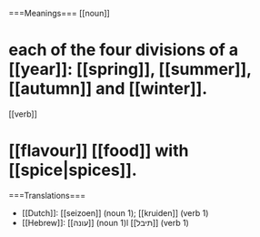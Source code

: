 ===Meanings===
[[noun]]
# each of the four divisions of a [[year]]: [[spring]], [[summer]], [[autumn]] and [[winter]].

[[verb]]
# [[flavour]] [[food]] with [[spice|spices]].

===Translations===
* [[Dutch]]: [[seizoen]] (noun 1); [[kruiden]] (verb 1)
* [[Hebrew]]: [[עונה]] (noun 1)l [[תיבל]] (verb 1)